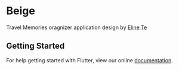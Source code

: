 # Beige

Travel Memories oragnizer application 
design by <a href="https://dribbble.com/elineye">Eline Te</a>

## Getting Started

For help getting started with Flutter, view our online
[documentation](https://flutter.io/).
